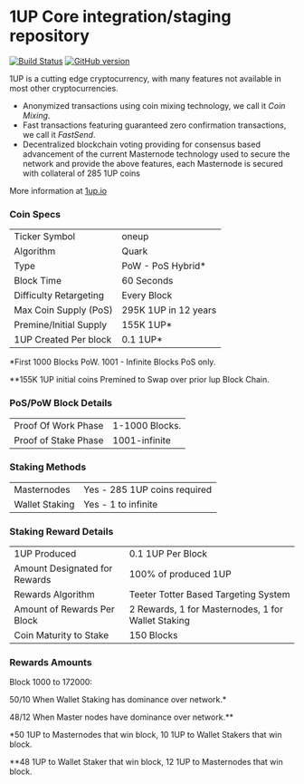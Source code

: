 1UP Core integration/staging repository
=====================================

[![Build Status](https://travis-ci.org/1UP-Project/1UP.svg?branch=master)](https://travis-ci.org/1UP-Project/1UP) [![GitHub version](https://badge.fury.io/gh/1UP-Project%2F1UP.svg)](https://badge.fury.io/gh/1UP-Project%2F1UP)

1UP is a cutting edge cryptocurrency, with many features not available in most other cryptocurrencies.
- Anonymized transactions using coin mixing technology, we call it _Coin Mixing_.
- Fast transactions featuring guaranteed zero confirmation transactions, we call it _FastSend_.
- Decentralized blockchain voting providing for consensus based advancement of the current Masternode
  technology used to secure the network and provide the above features, each Masternode is secured
  with collateral of 285 1UP coins

More information at [1up.io](http://www.1up.io)

### Coin Specs
<table>
<tr><td>Ticker Symbol</td><td>oneup</td></tr>
<tr><td>Algorithm</td><td>Quark</td></tr>
<tr><td>Type</td><td>PoW - PoS Hybrid*</td></tr>
<tr><td>Block Time</td><td>60 Seconds</td></tr>
<tr><td>Difficulty Retargeting</td><td>Every Block</td></tr>
<tr><td>Max Coin Supply (PoS)</td><td>295K 1UP in 12 years</td></tr>
<tr><td>Premine/Initial Supply</td><td>155K 1UP*</td></tr>
<tr><td>1UP Created Per block</td><td>0.1 1UP*</td></tr>
</table>

*First 1000 Blocks PoW. 1001 - Infinite Blocks PoS only.

**155K 1UP initial coins Premined to Swap over prior lup Block Chain.

### PoS/PoW Block Details
<table>
<tr><td>Proof Of Work Phase</td><td>1-1000 Blocks.</td></tr>
<tr><td>Proof of Stake Phase</td><td>1001-infinite</td></tr>
</table>

### Staking Methods
<table>
<tr><td>Masternodes</td><td>Yes - 285 1UP coins required</td></tr>
<tr><td>Wallet Staking</td><td>Yes - 1 to infinite </td></tr>
</table>

### Staking Reward Details
<table>
<tr><td>1UP Produced</td><td>0.1 1UP Per Block</td></tr>
<tr><td>Amount Designated for Rewards</td><td>100% of produced 1UP</td></tr>
<tr><td>Rewards Algorithm</td><td>Teeter Totter Based Targeting System</td></tr>
<tr><td>Amount of Rewards Per Block</td><td>2 Rewards, 1 for Masternodes, 1 for Wallet Staking</td></tr>
<tr><td>Coin Maturity to Stake</td><td>150 Blocks</td></tr>
</table>

### Rewards Amounts

Block 1000 to 172000:

50/10 When Wallet Staking has dominance over network.*

48/12 When Master nodes have dominance over network.**


*50 1UP to Masternodes that win block, 10 1UP to Wallet Stakers that win block.

**48 1UP to Wallet Staker that win block, 12 1UP to Masternodes that win block.

